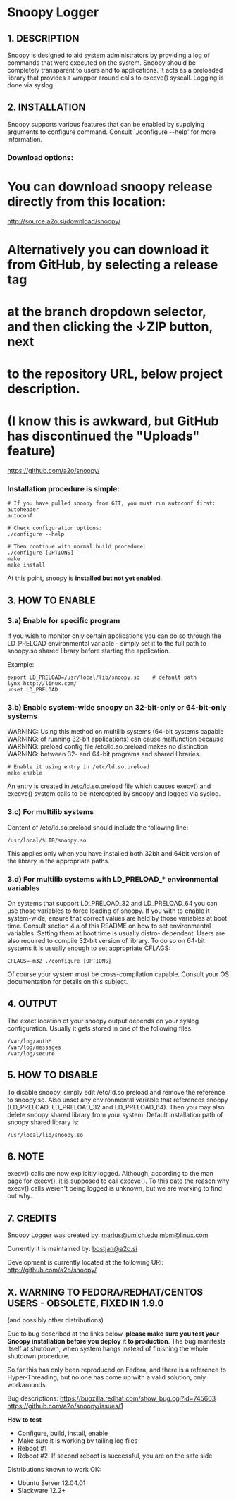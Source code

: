 # Snoopy Logger #



## 1. DESCRIPTION ##

Snoopy is designed to aid system administrators by providing a log of commands
that were executed on the system. Snoopy should be completely transparent to
users and to applications. It acts as a preloaded library that provides a
wrapper around calls to execve() syscall. Logging is done via syslog.



## 2. INSTALLATION ##

Snoopy supports various features that  can be enabled by supplying arguments
to configure command. Consult `./configure --help' for more information.


### Download options:

# You can download snoopy release directly from this location:
http://source.a2o.si/download/snoopy/

# Alternatively you can download it from GitHub, by selecting a release tag
# at the branch dropdown selector, and then clicking the ↓ZIP button, next
# to the repository URL, below project description.
# (I know this is awkward, but GitHub has discontinued the "Uploads" feature)
https://github.com/a2o/snoopy/


### Installation procedure is simple:

    # If you have pulled snoopy from GIT, you must run autoconf first:
    autoheader
    autoconf

    # Check configuration options:
    ./configure --help

    # Then continue with normal build procedure:
    ./configure [OPTIONS]
    make
    make install

At this point, snoopy is **installed but not yet enabled**.



## 3. HOW TO ENABLE ##

### 3.a) Enable for specific program ###

If you wish to monitor only certain applications you can do so through
the LD_PRELOAD environmental variable - simply set it to the full path
to snoopy.so shared library before starting the application.

Example:

    export LD_PRELOAD=/usr/local/lib/snoopy.so    # default path
    lynx http://linux.com/
    unset LD_PRELOAD


### 3.b) Enable system-wide snoopy on 32-bit-only or 64-bit-only systems ###

WARNING: Using this method on multilib systems (64-bit systems capable
WARNING: of running 32-bit applications) can cause malfunction because
WARNING: preload config file /etc/ld.so.preload makes  no  distinction
WARNING: between 32- and 64-bit programs and shared libraries.

    # Enable it using entry in /etc/ld.so.preload
    make enable

An entry is created in /etc/ld.so.preload file  which  causes  execv()
and execve() system calls to be intercepted by snoopy and logged via
syslog.


### 3.c) For multilib systems ###

Content of /etc/ld.so.preload should include the following line:

    /usr/local/$LIB/snoopy.so

This applies only when you have installed both 32bit and 64bit version
of the library in the appropriate paths.


### 3.d) For multilib systems with LD_PRELOAD_* environmental variables ###

On systems that support LD_PRELOAD_32 and LD_PRELOAD_64  you  can  use
those variables to force loading of snoopy. If you with to  enable  it
system-wide, ensure that correct values are held  by  those  variables
at boot time. Consult section  4.a  of  this  README  on  how  to  set
environmental variables. Setting them at boot time is usually  distro-
dependent.
Users are also required to compile 32-bit version of library. To do so
on 64-bit systems it is usually enough to set appropriate CFLAGS:

    CFLAGS=-m32 ./configure [OPTIONS]

Of course your system must be cross-compilation capable. Consult  your
OS documentation for details on this subject.



## 4. OUTPUT ##

The exact location  of  your  snoopy output  depends  on  your  syslog
configuration. Usually it gets stored in one of the following files:

    /var/log/auth*
    /var/log/messages
    /var/log/secure



## 5. HOW TO DISABLE ##

To disable snoopy, simply edit /etc/ld.so.preload and remove the
reference to snoopy.so. Also unset  any  environmental  variable  that
references snoopy (LD_PRELOAD, LD_PRELOAD_32 and LD_PRELOAD_64).  Then
you may also delete snoopy shared library from  your  system.  Default
installation path of snoopy shared library is:

    /usr/local/lib/snoopy.so



## 6. NOTE ##

execv() calls are now explicitly logged.   Although,  according to the
man page for execv(),  it is supposed to call execve().   To this date
the reason why execv()  calls weren't being logged is unknown,  but we
are working to find out why.



## 7. CREDITS ##

Snoopy Logger was created by:
     marius@umich.edu
        mbm@linux.com

Currently it is maintained by:
    bostjan@a2o.si

Development is currently located at the following URI:
http://github.com/a2o/snoopy/



## X. WARNING TO FEDORA/REDHAT/CENTOS USERS - OBSOLETE, FIXED IN 1.9.0 ##
(and possibly other distributions)

Due to bug described at the links below, **please make sure you test your Snoopy
installation before you deploy it to production**. The bug manifests itself at
shutdown, when system hangs instead of finishing the whole shutdown procedure.

So far this has only been reproduced on Fedora, and there is a reference to
Hyper-Threading, but no one has come up with a valid solution, only workarounds.

Bug descriptions:
https://bugzilla.redhat.com/show_bug.cgi?id=745603
https://github.com/a2o/snoopy/issues/1

**How to test**
- Configure, build, install, enable
- Make sure it is working by tailing log files
- Reboot #1
- Reboot #2. If second reboot is successful, you are on the safe side

Distributions known to work OK:
* Ubuntu Server 12.04.01
* Slackware 12.2+
